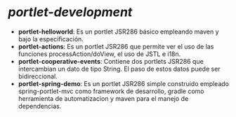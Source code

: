 *portlet-development*
===================
- **portlet-helloworld**: Es un portlet JSR286 básico empleando maven y bajo la especificación.
- **portlet-actions**: Es un portlet JSR286 que permite ver el uso de las funciones processAction/doView, el uso de JSTL e i18n.
- **portlet-cooperative-events**: Contiene dos portlets JSR286 que intercambian un dato de tipo String. El paso de estos datos puede ser bidireccional.
- **portlet-spring-demo**: Es un portlet JSR286 simple construido empleado spring-portlet-mvc como framework de desarrollo, gradle como herramienta de automatizacion y maven para el manejo de dependencias.
